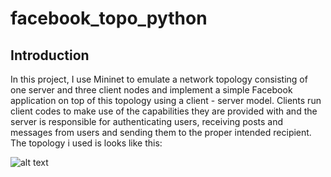 # facebook_topo_python
## Introduction
  In this project, I use Mininet to emulate a network topology consisting of one server and
three client nodes and implement a simple Facebook application on top of this topology using a
client - server model. Clients run client codes to make use of the capabilities they are provided
with and the server is responsible for authenticating users, receiving posts and messages from
users and sending them to the proper intended recipient.  The topology i used is looks like this:

![alt text](https://github.com/jthak002/fb-python/blob/master/topol.png)
